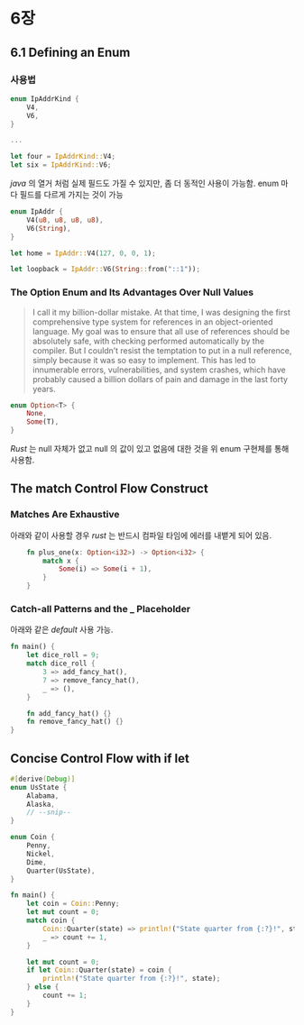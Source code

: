 # 6장

## 6.1 Defining an Enum

### 사용법

```rust
enum IpAddrKind {
    V4,
    V6,
}

...

let four = IpAddrKind::V4;
let six = IpAddrKind::V6;
```

_java_ 의 열거 처럼 실제 필드도 가질 수 있지만, 좀 더 동적인 사용이 가능함. enum 마다 필드를 다르게 가지는 것이 가능

```rust
enum IpAddr {
    V4(u8, u8, u8, u8),
    V6(String),
}

let home = IpAddr::V4(127, 0, 0, 1);

let loopback = IpAddr::V6(String::from("::1"));
```

### The Option Enum and Its Advantages Over Null Values

>I call it my billion-dollar mistake. At that time, I was designing the first comprehensive type system for references in an object-oriented language. My goal was to ensure that all use of references should be absolutely safe, with checking performed automatically by the compiler. But I couldn’t resist the temptation to put in a null reference, simply because it was so easy to implement. This has led to innumerable errors, vulnerabilities, and system crashes, which have probably caused a billion dollars of pain and damage in the last forty years.

```rust
enum Option<T> {
    None,
    Some(T),
}
```

_Rust_ 는 null 자체가 없고 null 의 값이 있고 없음에 대한 것을 위 enum 구현체를 통해 사용함.

## The match Control Flow Construct

### Matches Are Exhaustive

아래와 같이 사용할 경우 _rust_ 는 반드시 컴파일 타임에 에러를 내뱉게 되어 있음.

```rust
    fn plus_one(x: Option<i32>) -> Option<i32> {
        match x {
            Some(i) => Some(i + 1),
        }
    }
```

### Catch-all Patterns and the _ Placeholder

아래와 같은 _default_ 사용 가능.

```rust
fn main() {
    let dice_roll = 9;
    match dice_roll {
        3 => add_fancy_hat(),
        7 => remove_fancy_hat(),
        _ => (),
    }

    fn add_fancy_hat() {}
    fn remove_fancy_hat() {}
}
```

## Concise Control Flow with if let

````rust
#[derive(Debug)]
enum UsState {
    Alabama,
    Alaska,
    // --snip--
}

enum Coin {
    Penny,
    Nickel,
    Dime,
    Quarter(UsState),
}

fn main() {
    let coin = Coin::Penny;
    let mut count = 0;
    match coin {
        Coin::Quarter(state) => println!("State quarter from {:?}!", state),
        _ => count += 1,
    }

    let mut count = 0;
    if let Coin::Quarter(state) = coin {
        println!("State quarter from {:?}!", state);
    } else {
        count += 1;
    }
}
````
